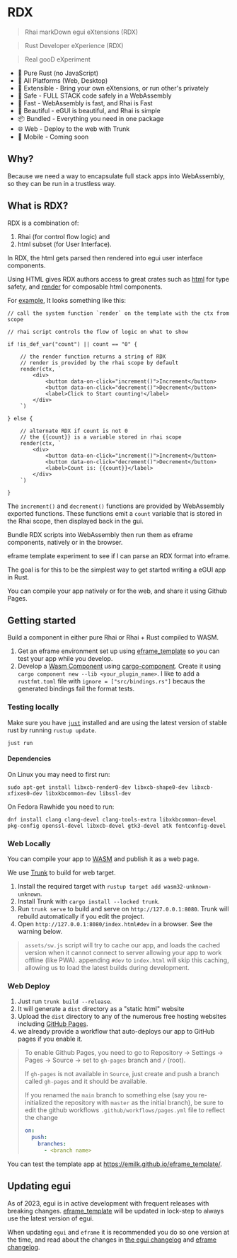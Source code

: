 # RDX

> Rhai markDown egui eXtensions (RDX)

> Rust Developer eXperience (RDX)

> Real gooD eXperiment

- 🦀 Pure Rust (no JavaScript)
- 🥇 All Platforms (Web, Desktop)
- 🦕 Extensible - Bring your own eXtensions, or run other's privately
- 🦺 Safe - FULL STACK code safely in a WebAssembly 
- 🚀 Fast - WebAssembly is fast, and Rhai is Fast 
- 🎨 Beautiful - eGUI is beautiful, and Rhai is simple 
- 📦 Bundled - Everything you need in one package 
- 🌐 Web - Deploy to the web with Trunk 
- 📱 Mobile - Coming soon 

## Why?

Because we need a way to encapsulate full stack apps into WebAssembly, so they can be run in a trustless way.

## What is RDX?

RDX is a combination of: 

1. Rhai (for control flow logic) and 
2. html subset (for User Interface). 

In RDX, the html gets parsed then rendered into egui user interface components.

Using HTML gives RDX authors access to great crates such as [html](https://docs.rs/html/latest/html/) for type safety, and [render](https://docs.rs/render/latest/render/) for composable html components.

For [example](./examples/counter/src/lib.rs), It looks something like this:

```rhai 
// call the system function `render` on the template with the ctx from scope

// rhai script controls the flow of logic on what to show

if !is_def_var("count") || count == "0" {

    // the render function returns a string of RDX
    // render is provided by the rhai scope by default
    render(ctx, `
        <div>
            <button data-on-click="increment()">Increment</button>
            <button data-on-click="decrement()">Decrement</button>
            <label>Click to Start counting!</label>
        </div>
    `)

} else {

    // alternate RDX if count is not 0 
    // the {{count}} is a variable stored in rhai scope
    render(ctx, `
        <div>
            <button data-on-click="increment()">Increment</button>
            <button data-on-click="decrement()">Decrement</button>
            <label>Count is: {{count}}</label>
        </div>
    `)

}
```

The `increment()` and `decrement()` functions are provided by WebAssembly exported functions. These functions emit a `count` variable that is stored in the Rhai scope, then displayed back in the gui.

Bundle RDX scripts into WebAssembly then run them as eframe components, natively or in the browser.

eframe template experiment to see if I can parse an RDX format into eframe.

The goal is for this to be the simplest way to get started writing a eGUI app in Rust.

You can compile your app natively or for the web, and share it using Github Pages.

## Getting started

Build a component in either pure Rhai or Rhai + Rust compiled to WASM.

1. Get an eframe environment set up using [eframe_template](https://github.com/emilk/eframe_template) so you can test your app while you develop.
2. Develop a [Wasm Component](https://component-model.bytecodealliance.org/) using [cargo-component](https://github.com/bytecodealliance/cargo-component). Create it using `cargo component new --lib <your_plugin_name>`. I like to add a `rustfmt.toml` file with `ignore = ["src/bindings.rs"]` becaus the generated bindings fail the format tests.

### Testing locally

Make sure you have [`just`](https://just.systems/man/en/) installed and are using the latest version of stable rust by running `rustup update`.

`just run`

#### Dependencies

On Linux you may need to first run:

`sudo apt-get install libxcb-render0-dev libxcb-shape0-dev libxcb-xfixes0-dev libxkbcommon-dev libssl-dev`

On Fedora Rawhide you need to run:

`dnf install clang clang-devel clang-tools-extra libxkbcommon-devel pkg-config openssl-devel libxcb-devel gtk3-devel atk fontconfig-devel`

### Web Locally

You can compile your app to [WASM](https://en.wikipedia.org/wiki/WebAssembly) and publish it as a web page.

We use [Trunk](https://trunkrs.dev/) to build for web target.
1. Install the required target with `rustup target add wasm32-unknown-unknown`.
2. Install Trunk with `cargo install --locked trunk`.
3. Run `trunk serve` to build and serve on `http://127.0.0.1:8080`. Trunk will rebuild automatically if you edit the project.
4. Open `http://127.0.0.1:8080/index.html#dev` in a browser. See the warning below.

> `assets/sw.js` script will try to cache our app, and loads the cached version when it cannot connect to server allowing your app to work offline (like PWA).
> appending `#dev` to `index.html` will skip this caching, allowing us to load the latest builds during development.

### Web Deploy
1. Just run `trunk build --release`.
2. It will generate a `dist` directory as a "static html" website
3. Upload the `dist` directory to any of the numerous free hosting websites including [GitHub Pages](https://docs.github.com/en/free-pro-team@latest/github/working-with-github-pages/configuring-a-publishing-source-for-your-github-pages-site).
4. we already provide a workflow that auto-deploys our app to GitHub pages if you enable it.
> To enable Github Pages, you need to go to Repository -> Settings -> Pages -> Source -> set to `gh-pages` branch and `/` (root).
>
> If `gh-pages` is not available in `Source`, just create and push a branch called `gh-pages` and it should be available.
>
> If you renamed the `main` branch to something else (say you re-initialized the repository with `master` as the initial branch), be sure to edit the github workflows `.github/workflows/pages.yml` file to reflect the change
> ```yml
> on:
>   push:
>     branches:
>       - <branch name>
> ```

You can test the template app at <https://emilk.github.io/eframe_template/>.

## Updating egui

As of 2023, egui is in active development with frequent releases with breaking changes. [eframe_template](https://github.com/emilk/eframe_template/) will be updated in lock-step to always use the latest version of egui.

When updating `egui` and `eframe` it is recommended you do so one version at the time, and read about the changes in [the egui changelog](https://github.com/emilk/egui/blob/master/CHANGELOG.md) and [eframe changelog](https://github.com/emilk/egui/blob/master/crates/eframe/CHANGELOG.md).
